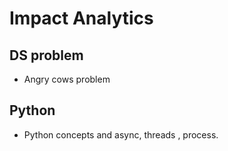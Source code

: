 # Impact Analytics

## DS problem

- Angry cows problem

## Python

- Python concepts and async, threads , process.